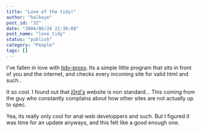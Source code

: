 ```yaml
---
title: "Love of the tidy!"
author: "halkeye"
post_id: "32"
date: "2004/06/24 22:30:08"
post_name: "love_tidy"
status: "publish"
category: "People"
tags: []
---
```


I've fallen in love with [tidy-proxy](https://tidy-proxy.freesources.org/). Its a simple little program that sits in front of you and the internet, and checks every incoming site for valid html and such..

It so cool. I found out that [j0rd's](https://j0rd.ath.cx) website is non standard... This coming from the guy who constantly complains about how other sites are not actually up to spec.

Yea, its really only cool for anal web developpers and such. But I figured it was time for an update anyways, and this felt like a good enough one.
